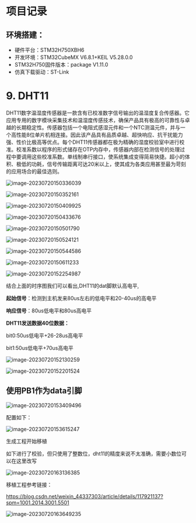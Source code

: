 # 项目记录

## 环境搭建：

- 硬件平台：STM32H750XBH6
- 开发环境：STM32CubeMX V6.8.1+KEIL V5.28.0.0
- STM32H750固件版本：package V1.11.0
- 仿真下载驱动：ST-Link



# 9. DHT11

DHT11数字温湿度传感器是一款含有已校准数字信号输出的温湿度复合传感器。它应用专用的数字模块采集技术和温湿度传感技术，确保产品具有极高的可靠性与卓越的长期稳定性。传感器包括一个电阻式感湿元件和一个NTC测温元件，并与一个高性能8位单片机相连接。因此该产品具有品质卓越、超快响应、抗干扰能力强、性价比极高等优点。每个DHT11传感器都在极为精确的湿度校验室中进行校准。校准系数以程序的形式储存在OTP内存中，传感器内部在检测信号的处理过程中要调用这些校准系数。单线制串行接口，使系统集成变得简易快捷。超小的体积、极低的功耗，信号传输距离可达20米以上，使其成为各类应用甚至最为苛刻的应用场合的最佳选则。

![image-20230720150336039](pic/image-20230720150336039.png)

![image-20230720150352161](pic/image-20230720150352161.png)

![image-20230720150409925](pic/image-20230720150409925.png)

![image-20230720150433676](pic/image-20230720150433676.png)

![image-20230720150501790](pic/image-20230720150501790.png)

![image-20230720150524121](pic/image-20230720150524121.png)

![image-20230720150544586](pic/image-20230720150544586.png)

![image-20230720150611233](pic/image-20230720150611233.png)

![image-20230720152254987](pic/image-20230720152254987.png)

结合上面的时序图我们可以看出,DHT11的dat脚默认高电平,

**起始信号**：检测到主机发来80us左右的低电平和20-40us的高电平

**响应信号**：80us低电平和80us高电平

**DHT11发送数据40位数据：**

bit0:50us低电平+26-28us高电平

bit1:50us低电平+70us高电平



![image-20230720152130259](pic/image-20230720152130259.png)

![image-20230720152201524](pic/image-20230720152201524.png)

## 使用PB1作为data引脚

![image-20230720153409496](pic/image-20230720153409496.png)

配置如下：

![image-20230720153615247](pic/image-20230720153615247.png)

生成工程开始移植

如下进行了校验，但只使用了整数位，dht11的精度来说不太准确，需要小数位可以在这里改写

![image-20230720163136385](pic/image-20230720163136385.png)

移植工程参考链接：

https://blog.csdn.net/weixin_44337303/article/details/117921137?spm=1001.2014.3001.5501



![image-20230720163649235](pic/image-20230720163649235.png)